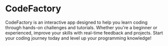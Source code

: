 # CodeFactory
CodeFactory is an interactive app designed to help you learn coding through hands-on challenges and tutorials. Whether you're a beginner or experienced, improve your skills with real-time feedback and projects. Start your coding journey today and level up your programming knowledge!
